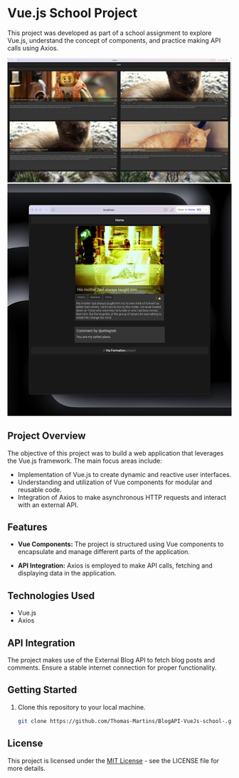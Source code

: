 # Vue.js School Project

This project was developed as part of a school assignment to explore Vue.js, understand the concept of components, and practice making API calls using Axios.

<p align="center">
  <img src="./screenshot/screenshot.png" alt="miniature" />
  <img src="./screenshot/screenshot-post.png" alt="miniature" />
</p>

## Project Overview

The objective of this project was to build a web application that leverages the Vue.js framework. The main focus areas include:

- Implementation of Vue.js to create dynamic and reactive user interfaces.
- Understanding and utilization of Vue components for modular and reusable code.
- Integration of Axios to make asynchronous HTTP requests and interact with an external API.

## Features

- **Vue Components:** The project is structured using Vue components to encapsulate and manage different parts of the application.

- **API Integration:** Axios is employed to make API calls, fetching and displaying data in the application.

## Technologies Used

- Vue.js
- Axios

## API Integration

The project makes use of the External Blog API to fetch blog posts and comments. Ensure a stable internet connection for proper functionality.


## Getting Started

1. Clone this repository to your local machine.
   ```bash
   git clone https://github.com/Thomas-Martins/BlogAPI-VueJs-school-.git

## License

This project is licensed under the [MIT License](LICENSE) - see the LICENSE file for more details.
